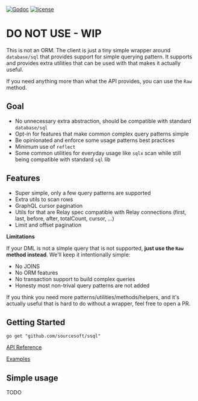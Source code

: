[![Godoc](http://img.shields.io/badge/godoc-reference-blue.svg?style=flat)](https://godoc.org/github.com/sourcesoft/ssql) [![license](http://img.shields.io/badge/license-MIT-red.svg?style=flat)](https://raw.githubusercontent.com/sourcesoft/ssql/main/LICENSE)

# **DO NOT USE - WIP**

This is not an ORM. The client is just a tiny simple wrapper around `database/sql`
that provides support for simple querying pattern. It supports and provides
extra utilities that can be used with that makes it actually useful.

If you need anything more than what the API provides, you can use the `Raw` method.

## Goal

- No unnecessary extra abstraction, should be compatible with standard `database/sql`
- Opt-in for features that make common complex query patterns simple
- Be opinionated and enforce some usage patterns best practices
- Minimum use of `reflect`
- Some common utilities for everyday usage like `sqlx` scan
while still being compatible with standard `sql` lib

## Features

- Super simple, only a few query patterns are supported
- Extra utils to scan rows
- GraphQL cursor pagination
- Utils for that are Relay spec compatible with Relay connections (first, last, before, after, totalCount, cursor, ...)
- Limit and offset pagination

**Limitations**

If your DML is not a simple query that is not supported, **just use the `Raw` method instead**. 
We'll keep it intentionally simple:

- No JOINS
- No ORM features
- No transaction support to build complex queries
- Honesty most non-trival query patterns are not added 

If you think you need more patterns/utilities/methods/helpers, and it's actually useful that is hard to do
without a wrapper, feel free to open a PR.

## Getting Started

```
go get "github.com/sourcesoft/ssql"
```

[API Reference](https://pkg.go.dev/github.com/sourcesoft/ssql)

[Examples](https://github.com/sourcesoft/ssql/tree/main/_examples)

## Simple usage

TODO
